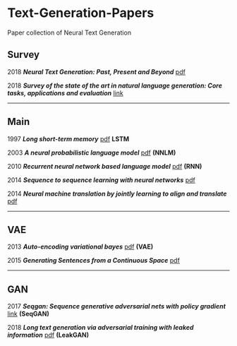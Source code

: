 # Text-Generation-Papers
Paper collection of Neural Text Generation


## Survey
2018 ___Neural Text Generation: Past, Present and Beyond___ [pdf](https://arxiv.org/pdf/1803.07133.pdf)

2018 ___Survey of the state of the art in natural language generation: Core tasks, applications and evaluation___ [link](https://www.jair.org/index.php/jair/article/view/11173)

---

## Main

1997 ___Long short-term memory___ [pdf](http://citeseerx.ist.psu.edu/viewdoc/download?doi=10.1.1.676.4320&rep=rep1&type=pdf) __LSTM__

2003 ___A neural probabilistic language model___ [pdf](http://www.jmlr.org/papers/volume3/bengio03a/bengio03a.pdf) __(NNLM)__

2010 ___Recurrent neural network based language model___ [pdf](http://www.fit.vutbr.cz/research/groups/speech/servite/2010/rnnlm_mikolov.pdf) __(RNN)__

2014 ___Sequence to sequence learning with neural networks___ [pdf](http://papers.nips.cc/paper/5346-sequence-to-sequence-learning-with-neural-networks.pdf)

2014 ___Neural machine translation by jointly learning to align and translate___ [pdf](https://arxiv.org/pdf/1409.0473)

---

## VAE
2013 ___Auto-encoding variational bayes___ [pdf](https://arxiv.org/pdf/1312.6114.pdf) __(VAE)__

2015 ___Generating Sentences from a Continuous Space___ [pdf](https://arxiv.org/pdf/1511.06349.pdf?utm_campaign=Revue%20newsletter&utm_medium=Newsletter&utm_source=revue)

---

## GAN

2017 ___Seqgan: Sequence generative adversarial nets with policy gradient___ [link](https://www.aaai.org/ocs/index.php/AAAI/AAAI17/paper/viewPaper/14344) __(SeqGAN)__

2018 ___Long text generation via adversarial training with leaked information___ [pdf](https://www.aaai.org/ocs/index.php/AAAI/AAAI18/paper/viewFile/16360/16061) __(LeakGAN)__
